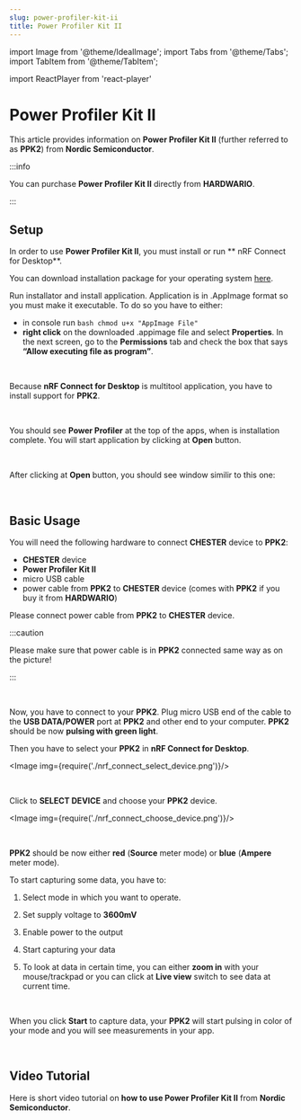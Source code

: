 ```yaml
---
slug: power-profiler-kit-ii
title: Power Profiler Kit II
---
```

import Image from '@theme/IdealImage';
import Tabs from '@theme/Tabs';
import TabItem from '@theme/TabItem';

import ReactPlayer from 'react-player'

# Power Profiler Kit II

This article provides information on **Power Profiler Kit II** (further referred to as **PPK2**) from **Nordic Semiconductor**.

:::info

You can purchase **Power Profiler Kit II** directly from **HARDWARIO**.

:::

## Setup

In order to use **Power Profiler Kit II**, you must install or run ** nRF Connect for Desktop**.

You can download installation package for your operating system [here](https://www.nordicsemi.com/Products/Development-tools/nRF-Connect-for-desktop/Download#infotabs).

<Tabs groupId="operating-system">
<TabItem value="windows" label="Windows" default>
Run installator and install application.

</TabItem>
<TabItem value="linux" label="Linux">
Application is in .AppImage format so you must make it executable. To do so you have to either:

- in console run ```bash chmod u+x "AppImage File" ```
- **right click** on the downloaded .appimage file and select **Properties**. In the next screen, go to the **Permissions** tab and check the box that says **“Allow executing file as program”**.

</TabItem>
<TabItem value="macOS" label="macOS">


</TabItem>
</Tabs>
<br />

Because **nRF Connect for Desktop** is multitool application, you have to install support for **PPK2**.

<div class="container">
    <div class="row">
    <div class="col col--8">
      <div><Image img={require('./nrf_connect_ppk2_install.png')}/></div>
    </div>
    <div class="col col--2">
    </div>
  </div>
</div>
<br />

You should see **Power Profiler** at the top of the apps, when is installation complete. You will start application by clicking at **Open** button.

<div class="container">
    <div class="row">
    <div class="col col--8">
      <div><Image img={require('./nrf_connect_ppk2_open.png')}/></div>
    </div>
    <div class="col col--2">
    </div>
  </div>
</div>
<br />

After clicking at **Open** button, you should see window similir to this one:

<div class="container">
    <div class="row">
    <div class="col col--10">
      <div><Image img={require('./nrf_connect_plain.png')}/></div>
    </div>
    <div class="col col--2">
    </div>
  </div>
</div>
<br />

## Basic Usage

You will need the following hardware to connect **CHESTER** device to **PPK2**:

- **CHESTER** device
- **Power Profiler Kit II**
- micro USB cable
- power cable from **PPK2** to **CHESTER** device (comes with **PPK2** if you buy it from **HARDWARIO**)

Please connect power cable from **PPK2** to **CHESTER** device.

:::caution

Please make sure that power cable is in **PPK2** connected same way as on the picture!

:::

<div class="container">
    <div class="row">
    <div class="col col--10">
      <div><Image img={require('./ppk2_chester_device.jpg')}/></div>
    </div>
    <div class="col col--2">
    </div>
  </div>
</div>
<br />

Now, you have to connect to your **PPK2**. Plug micro USB end of the cable to the **USB DATA/POWER** port at **PPK2** and other end to your computer. **PPK2** should be now **pulsing with green light**.

Then you have to select your **PPK2** in **nRF Connect for Desktop**.


<Image img={require('./nrf_connect_select_device.png')}/>

<br />

Click to **SELECT DEVICE** and choose your **PPK2** device.

<Image img={require('./nrf_connect_choose_device.png')}/>

<br />

**PPK2** should be now either **red** (**Source** meter mode) or **blue** (**Ampere** meter mode).

To start capturing some data, you have to:

1. Select mode in which you want to operate.

1. Set supply voltage to **3600mV**

1. Enable power to the output

1. Start capturing your data

1. To look at data in certain time, you can either **zoom in** with your mouse/trackpad or you can click at **Live view** switch to see data at current time.

<div class="container">
    <div class="row">
    <div class="col col--12">
      <div><Image img={require('./nrf_connect_main_window.png')}/></div>
    </div>
    <div class="col col--2">
    </div>
  </div>
</div>
<br />

When you click **Start** to capture data, your **PPK2** will start pulsing in color of your mode and you will see measurements in your app.

<div class="container">
    <div class="row">
    <div class="col col--12">
      <div><Image img={require('./nrf_connect_running.png')}/></div>
    </div>
    <div class="col col--2">
    </div>
  </div>
</div>
<br />

## Video Tutorial

Here is short video tutorial on **how to use Power Profiler Kit II** from **Nordic Semiconductor**.

<ReactPlayer controls url='https://youtu.be/B42lPvkUSoc' />
